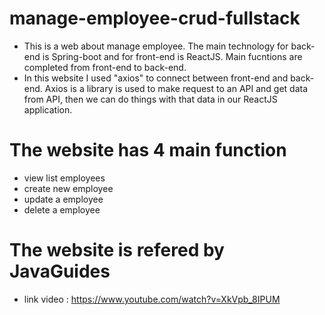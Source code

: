 # manage-employee-crud-fullstack
  - This is a web about manage employee. The main technology for back-end is Spring-boot and for front-end is ReactJS. Main fucntions are completed from front-end to back-end.
  - In this website I used "axios" to connect between front-end and back-end. Axios is a library is used to make request to an API and get data from API, then we can do things with that data in our ReactJS application. 
# The website has 4 main function 
 - view list employees
 - create new employee
 - update a employee
 - delete a employee
 # The website is refered by JavaGuides 
 - link video : https://www.youtube.com/watch?v=XkVpb_8IPUM
